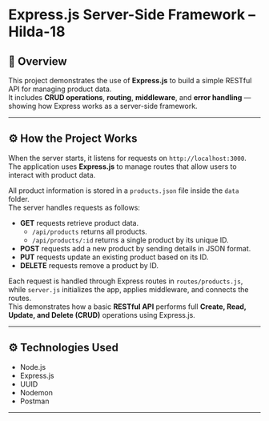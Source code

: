 # Express.js Server-Side Framework – Hilda-18

## 📖 Overview
This project demonstrates the use of **Express.js** to build a simple RESTful API for managing product data.  
It includes **CRUD operations**, **routing**, **middleware**, and **error handling** — showing how Express works as a server-side framework.

---

## ⚙️ How the Project Works
When the server starts, it listens for requests on `http://localhost:3000`.  
The application uses **Express.js** to manage routes that allow users to interact with product data.

All product information is stored in a `products.json` file inside the `data` folder.  
The server handles requests as follows:

- **GET** requests retrieve product data.  
  - `/api/products` returns all products.  
  - `/api/products/:id` returns a single product by its unique ID.  
- **POST** requests add a new product by sending details in JSON format.  
- **PUT** requests update an existing product based on its ID.  
- **DELETE** requests remove a product by ID.

Each request is handled through Express routes in `routes/products.js`,  
while `server.js` initializes the app, applies middleware, and connects the routes.  
This demonstrates how a basic **RESTful API** performs full **Create, Read, Update, and Delete (CRUD)** operations using Express.js.

---

## ⚙️ Technologies Used
- Node.js  
- Express.js  
- UUID  
- Nodemon  
- Postman

---


